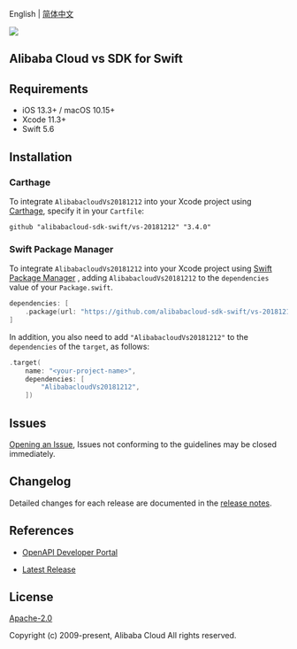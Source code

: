 English | [简体中文](README-CN.md)

![](https://aliyunsdk-pages.alicdn.com/icons/AlibabaCloud.svg)

## Alibaba Cloud vs SDK for Swift

## Requirements

- iOS 13.3+ / macOS 10.15+
- Xcode 11.3+
- Swift 5.6

## Installation

### Carthage

To integrate `AlibabacloudVs20181212` into your Xcode project using [Carthage](https://github.com/Carthage/Carthage), specify it in your `Cartfile`:

```ogdl
github "alibabacloud-sdk-swift/vs-20181212" "3.4.0"
```

### Swift Package Manager

To integrate `AlibabacloudVs20181212` into your Xcode project using [Swift Package Manager](https://swift.org/package-manager/) , adding `AlibabacloudVs20181212` to the `dependencies` value of your `Package.swift`.

```swift
dependencies: [
    .package(url: "https://github.com/alibabacloud-sdk-swift/vs-20181212.git", from: "3.4.0")
]
```

In addition, you also need to add `"AlibabacloudVs20181212"` to the `dependencies` of the `target`, as follows:

```swift
.target(
    name: "<your-project-name>",
    dependencies: [
        "AlibabacloudVs20181212",
    ])
```

## Issues

[Opening an Issue](https://github.com/alibabacloud-sdk-swift/vs-20181212/issues/new), Issues not conforming to the guidelines may be closed immediately.

## Changelog

Detailed changes for each release are documented in the [release notes](./ChangeLog.txt).

## References

* [OpenAPI Developer Portal](https://next.api.alibabacloud.com/home)
- [Latest Release](https://github.com/alibabacloud-sdk-swift/vs-20181212)

## License

[Apache-2.0](http://www.apache.org/licenses/LICENSE-2.0)

Copyright (c) 2009-present, Alibaba Cloud All rights reserved.
